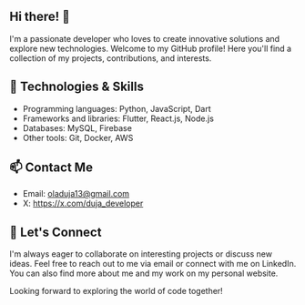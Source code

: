 ## Hi there! 👋

I'm a passionate developer who loves to create innovative solutions and explore new technologies. Welcome to my GitHub profile! Here you'll find a collection of my projects, contributions, and interests.

## 🌱 Technologies & Skills

- Programming languages: Python, JavaScript, Dart
- Frameworks and libraries: Flutter, React.js, Node.js
- Databases: MySQL, Firebase
- Other tools: Git, Docker, AWS

## 📫 Contact Me

- Email: oladuja13@gmail.com
- X: https://x.com/duja_developer

## 💬 Let's Connect

I'm always eager to collaborate on interesting projects or discuss new ideas. Feel free to reach out to me via email or connect with me on LinkedIn. You can also find more about me and my work on my personal website.

Looking forward to exploring the world of code together!
